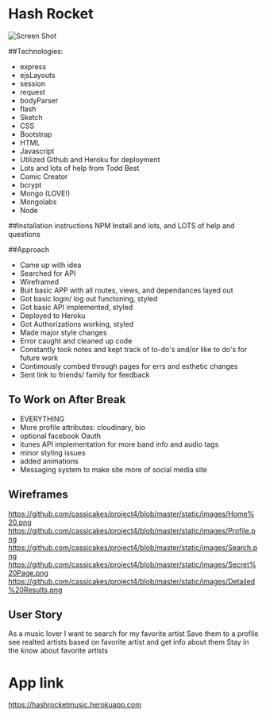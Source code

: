 # Hash Rocket

![Screen Shot](/images/siteShot.png)

##Technologies:
* express
* ejsLayouts
* session
* request
* bodyParser
* flash
* Sketch
* CSS
* Bootstrap
* HTML
* Javascript
* Utilized Github and Heroku for deployment
* Lots and lots of help from Todd Best
* Comic Creator
* bcrypt
* Mongo (LOVE!)
* Mongolabs
* Node

##Installation instructions
NPM Install and lots, and LOTS of help and questions

##Approach

- Came up with idea
- Searched for API 
- Wireframed
- Buit basic APP with all routes, views, and dependances layed out
- Got basic login/ log out functoning, styled
- Got basic API implemented, styled
- Deployed to Heroku
- Got Authorizations working, styled
- Made major style changes
- Error caught and cleaned up code
- Constantly took notes and kept track of to-do's and/or like to do's for future work
- Contimously combed through pages for errs and esthetic changes
- Sent link to friends/ family for feedback


## To Work on After Break
* EVERYTHING
* More profile attributes: cloudinary, bio
* optional facebook Oauth
* itunes API implementation for more band info and audio tags
* minor styling issues
* added animations
* Messaging system to make site more of social media site




## Wireframes
https://github.com/cassicakes/project4/blob/master/static/images/Home%20.png
https://github.com/cassicakes/project4/blob/master/static/images/Profile.png
https://github.com/cassicakes/project4/blob/master/static/images/Search.png
https://github.com/cassicakes/project4/blob/master/static/images/Secret%20Page.png
https://github.com/cassicakes/project4/blob/master/static/images/Detailed%20Results.png


## User Story
As a music lover I want to search for my favorite artist
  Save them to a profile 
  see realted artists based on favorite artist and get info about them
  Stay in the know about favorite artists

# App link

https://hashrocketmusic.herokuapp.com
